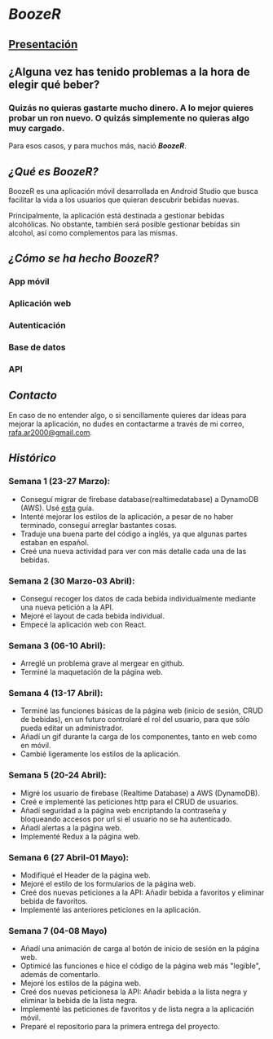 # _BoozeR_
## [Presentación](https://docs.google.com/presentation/d/1V-Md0SyKP87gJIY4NDrheRQVYlVeGGNqkmiQywAaGYU/edit?usp=sharing)
## ¿Alguna vez has tenido problemas a la hora de elegir qué beber?
### Quizás no quieras gastarte mucho dinero. A lo mejor quieres probar un ron nuevo. O quizás simplemente no quieras algo muy cargado.
Para esos casos, y para muchos más, nació ***BoozeR***.

## _¿Qué es BoozeR?_
BoozeR es una aplicación móvil desarrollada en Android Studio que busca facilitar la vida a los usuarios que quieran descubrir bebidas nuevas.

Principalmente, la aplicación está destinada a gestionar bebidas alcohólicas. No obstante, también será posible gestionar bebidas sin alcohol, así como complementos para las mismas. </br>

## _¿Cómo se ha hecho BoozeR?_
### App móvil
### Aplicación web 
### Autenticación
### Base de datos
### API

## _Contacto_
En caso de no entender algo, o si sencillamente quieres dar ideas para mejorar la aplicación, no dudes en contactarme a través de mi correo, rafa.ar2000@gmail.com.

## _Histórico_
### Semana 1 (23-27 Marzo):
- Conseguí migrar de firebase database(realtimedatabase) a DynamoDB (AWS).  Usé [esta](https://www.youtube.com/watch?v=oGWJ8xD2W6k) guía.
- Intenté mejorar los estilos de la aplicación, a pesar de no haber terminado, conseguí arreglar bastantes cosas.
- Traduje una buena parte del código a inglés, ya que algunas partes estaban en español.
- Creé una nueva actividad para ver con más detalle cada una de las bebidas.
### Semana 2 (30 Marzo-03 Abril):
- Conseguí recoger los datos de cada bebida individualmente mediante una nueva petición a la API.
- Mejoré el layout de cada bebida individual.
- Empecé la aplicación web con React.
### Semana 3 (06-10 Abril):
- Arreglé un problema grave al mergear en github.
- Terminé la maquetación de la página web.
### Semana 4 (13-17 Abril):
- Terminé las funciones básicas de la página web (inicio de sesión, CRUD de bebidas), en un futuro controlaré el rol del usuario, para que sólo pueda editar un administrador.
- Añadí un gif durante la carga de los componentes, tanto en web como en móvil.
- Cambié ligeramente los estilos de la aplicación.
### Semana 5 (20-24 Abril):
- Migré los usuario de firebase (Realtime Database) a AWS (DynamoDB).
- Creé e implementé las peticiones http para el CRUD de usuarios.
- Añadí seguridad a la página web encriptando la contraseña y bloqueando accesos por url si el usuario no se ha autenticado. 
- Añadí alertas a la página web.
- Implementé Redux a la página web.
### Semana 6 (27 Abril-01 Mayo):
- Modifiqué el Header de la página web.
- Mejoré el estilo de los formularios de la página web.
- Creé dos nuevas peticiones a la API: Añadir bebida a favoritos y eliminar bebida de favoritos.
- Implementé las anteriores peticiones en la aplicación.
### Semana 7 (04-08 Mayo)
- Añadí una animación de carga al botón de inicio de sesión en la página web.
- Optimicé las funciones e hice el código de la página web más "legible", además de comentarlo.
- Mejoré los estilos de la página web.
- Creé dos nuevas peticionesa la API: Añadir bebida a la lista negra y eliminar la bebida de la lista negra.
- Implementé las peticiones de favoritos y de lista negra a la aplicación móvil.
- Preparé el repositorio para la primera entrega del proyecto.


